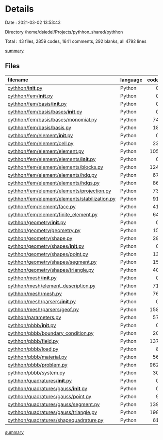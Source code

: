 # Details

Date : 2021-03-02 13:53:43

Directory /home/dsiedel/Projects/pythhon_shared/pythhon

Total : 43 files,  2859 codes, 1641 comments, 292 blanks, all 4792 lines

[summary](results.md)

## Files
| filename | language | code | comment | blank | total |
| :--- | :--- | ---: | ---: | ---: | ---: |
| [pythhon/__init__.py](/pythhon/__init__.py) | Python | 0 | 0 | 1 | 1 |
| [pythhon/fem/__init__.py](/pythhon/fem/__init__.py) | Python | 0 | 0 | 1 | 1 |
| [pythhon/fem/basis/__init__.py](/pythhon/fem/basis/__init__.py) | Python | 0 | 0 | 1 | 1 |
| [pythhon/fem/basis/bases/__init__.py](/pythhon/fem/basis/bases/__init__.py) | Python | 0 | 0 | 1 | 1 |
| [pythhon/fem/basis/bases/monomial.py](/pythhon/fem/basis/bases/monomial.py) | Python | 74 | 57 | 12 | 143 |
| [pythhon/fem/basis/basis.py](/pythhon/fem/basis/basis.py) | Python | 18 | 7 | 5 | 30 |
| [pythhon/fem/element/__init__.py](/pythhon/fem/element/__init__.py) | Python | 0 | 0 | 1 | 1 |
| [pythhon/fem/element/cell.py](/pythhon/fem/element/cell.py) | Python | 23 | 8 | 4 | 35 |
| [pythhon/fem/element/element.py](/pythhon/fem/element/element.py) | Python | 105 | 53 | 7 | 165 |
| [pythhon/fem/element/elements/__init__.py](/pythhon/fem/element/elements/__init__.py) | Python | 0 | 0 | 1 | 1 |
| [pythhon/fem/element/elements/blocks.py](/pythhon/fem/element/elements/blocks.py) | Python | 124 | 170 | 29 | 323 |
| [pythhon/fem/element/elements/hdg.py](/pythhon/fem/element/elements/hdg.py) | Python | 67 | 12 | 3 | 82 |
| [pythhon/fem/element/elements/hdgs.py](/pythhon/fem/element/elements/hdgs.py) | Python | 86 | 25 | 4 | 115 |
| [pythhon/fem/element/elements/projection.py](/pythhon/fem/element/elements/projection.py) | Python | 73 | 15 | 4 | 92 |
| [pythhon/fem/element/elements/stabilization.py](/pythhon/fem/element/elements/stabilization.py) | Python | 91 | 114 | 8 | 213 |
| [pythhon/fem/element/face.py](/pythhon/fem/element/face.py) | Python | 41 | 22 | 9 | 72 |
| [pythhon/fem/element/finite_element.py](/pythhon/fem/element/finite_element.py) | Python | 64 | 8 | 4 | 76 |
| [pythhon/geometry/__init__.py](/pythhon/geometry/__init__.py) | Python | 0 | 0 | 1 | 1 |
| [pythhon/geometry/geometry.py](/pythhon/geometry/geometry.py) | Python | 15 | 16 | 6 | 37 |
| [pythhon/geometry/shape.py](/pythhon/geometry/shape.py) | Python | 28 | 17 | 7 | 52 |
| [pythhon/geometry/shapes/__init__.py](/pythhon/geometry/shapes/__init__.py) | Python | 0 | 0 | 1 | 1 |
| [pythhon/geometry/shapes/point.py](/pythhon/geometry/shapes/point.py) | Python | 13 | 28 | 9 | 50 |
| [pythhon/geometry/shapes/segment.py](/pythhon/geometry/shapes/segment.py) | Python | 15 | 54 | 12 | 81 |
| [pythhon/geometry/shapes/triangle.py](/pythhon/geometry/shapes/triangle.py) | Python | 40 | 55 | 14 | 109 |
| [pythhon/mesh/__init__.py](/pythhon/mesh/__init__.py) | Python | 0 | 0 | 1 | 1 |
| [pythhon/mesh/element_description.py](/pythhon/mesh/element_description.py) | Python | 71 | 70 | 15 | 156 |
| [pythhon/mesh/mesh.py](/pythhon/mesh/mesh.py) | Python | 76 | 32 | 8 | 116 |
| [pythhon/mesh/parsers/__init__.py](/pythhon/mesh/parsers/__init__.py) | Python | 0 | 0 | 1 | 1 |
| [pythhon/mesh/parsers/geof.py](/pythhon/mesh/parsers/geof.py) | Python | 158 | 87 | 25 | 270 |
| [pythhon/parameters.py](/pythhon/parameters.py) | Python | 57 | 21 | 27 | 105 |
| [pythhon/pbbb/__init__.py](/pythhon/pbbb/__init__.py) | Python | 0 | 0 | 1 | 1 |
| [pythhon/pbbb/boundary_condition.py](/pythhon/pbbb/boundary_condition.py) | Python | 20 | 13 | 5 | 38 |
| [pythhon/pbbb/field.py](/pythhon/pbbb/field.py) | Python | 137 | 10 | 3 | 150 |
| [pythhon/pbbb/load.py](/pythhon/pbbb/load.py) | Python | 8 | 6 | 4 | 18 |
| [pythhon/pbbb/material.py](/pythhon/pbbb/material.py) | Python | 56 | 18 | 6 | 80 |
| [pythhon/pbbb/problem.py](/pythhon/pbbb/problem.py) | Python | 962 | 349 | 18 | 1,329 |
| [pythhon/pbbb/system.py](/pythhon/pbbb/system.py) | Python | 30 | 19 | 7 | 56 |
| [pythhon/quadratures/__init__.py](/pythhon/quadratures/__init__.py) | Python | 0 | 0 | 1 | 1 |
| [pythhon/quadratures/gauss/__init__.py](/pythhon/quadratures/gauss/__init__.py) | Python | 0 | 0 | 1 | 1 |
| [pythhon/quadratures/gauss/point.py](/pythhon/quadratures/gauss/point.py) | Python | 9 | 14 | 5 | 28 |
| [pythhon/quadratures/gauss/segment.py](/pythhon/quadratures/gauss/segment.py) | Python | 139 | 110 | 5 | 254 |
| [pythhon/quadratures/gauss/triangle.py](/pythhon/quadratures/gauss/triangle.py) | Python | 198 | 212 | 8 | 418 |
| [pythhon/quadratures/shapequadrature.py](/pythhon/quadratures/shapequadrature.py) | Python | 61 | 19 | 6 | 86 |

[summary](results.md)